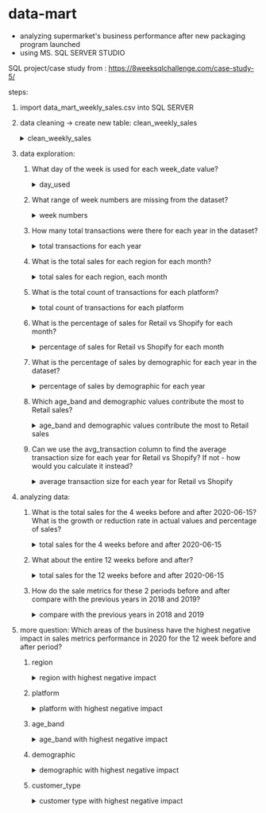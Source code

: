 # data-mart
- analyzing supermarket's business performance after new packaging program launched
- using MS. SQL SERVER STUDIO

SQL project/case study from : https://8weeksqlchallenge.com/case-study-5/

steps:
1. import data_mart_weekly_sales.csv into SQL SERVER
2. data cleaning -> create new table: clean_weekly_sales
        </br>
        <details>
        <summary>clean_weekly_sales</summary>
        <pre>
        select region, platform, segment, customer_type, transactions, sales,
        SUBSTRING(week_date,2, CHARINDEX('/', week_date, 1)-2)  as day, 
        SUBSTRING(week_date, CHARINDEX('/', week_date, 1)+1, 1) as month_number,
        concat('20', SUBSTRING(week_date, CHARINDEX('/', week_date, CHARINDEX('/', week_date)+1)+1, 2)) as calendar_year,
        DATEFROMPARTS(concat('20', SUBSTRING(week_date, CHARINDEX('/', week_date, CHARINDEX('/', week_date)+1)+1, 2)),
                        SUBSTRING(week_date, CHARINDEX('/', week_date, 1)+1, 1),
                        SUBSTRING(week_date,2, CHARINDEX('/', week_date, 1)-2)) as date_full,
        case
            when SUBSTRING(week_date,2, CHARINDEX('/', week_date, 1)-2) between 1 and 7 then 1
            when SUBSTRING(week_date,2, CHARINDEX('/', week_date, 1)-2) between 8 and 14 then 2
            when SUBSTRING(week_date,2, CHARINDEX('/', week_date, 1)-2) between 15 and 21 then 3
            else 4
        end as week_number,
        case 
            when SUBSTRING(segment, 2, 1) = 'C' then 'Couples'
            when SUBSTRING(segment, 2, 1) = 'F' then 'Families'
            else 'unknown'
        end as demographic,
        case
            when SUBSTRING(segment, 3, 1) = '1' then 'Young Adults'
            when SUBSTRING(segment, 3, 1) = '2' then 'Middle Aged'
            when SUBSTRING(segment, 3, 1) = '3' or SUBSTRING(segment, 3, 1) = '4' then 'Retirees'
            else 'unknown'
        end as age_band, 
        round(sales*100.0/transactions, 2) as avg_transaction
        into clean_weekly_sales
        from data_mart_weekly_sales;
        </pre>
        <img src="https://github.com/mas-tono/data-mart/blob/main/image/1.%20clean_weekly_sales.jpg">
        </details>

3. data exploration:
    
    1. What day of the week is used for each week_date value?      
        <details>
        <summary>day_used</summary>            
        <pre>
        select distinct date_full, DAY(date_full) as day_used
        from clean_weekly_sales
        order by date_full;</pre>          
        <img src="https://github.com/mas-tono/data-mart/blob/main/image/2.1%20day_used.jpg">
        </details>
        
        
    2. What range of week numbers are missing from the dataset?
    
        <details>    
        <summary>week numbers</summary>        
        <pre>
        select distinct week_number
        from clean_weekly_sales
        order by week_number;</pre>
        <p>none is missing</p>
        <img src="https://github.com/mas-tono/data-mart/blob/main/image/2.2%20week_numbers.jpg">
        </details>
    
    
    3. How many total transactions were there for each year in the dataset?
        
        <details>    
        <summary>total transactions for each year</summary>        
        <pre>
        select calendar_year, SUM(transactions) as total_trx
        from clean_weekly_sales
        group by calendar_year;
        </pre>
        <img src="https://github.com/mas-tono/data-mart/blob/main/image/2_3%20total_trx.jpg">
        </details>
    
    4. What is the total sales for each region for each month?
        
        <details>    
        <summary>total sales for each region, each month</summary>        
        <pre>
        with satu as (select *
        from (select region, month_number, CAST(sales as bigint) as sales
            from clean_weekly_sales) s
        pivot(
            sum(sales)
            for region in (['AFRICA'], ['ASIA'], ['CANADA'], ['EUROPE'], ['OCEANIA'], ['SOUTH AMERICA'], ['USA'])
        ) pivot_table)

        select *
        from satu
        order by month_number;
        </pre>
        <img src="https://github.com/mas-tono/data-mart/blob/main/image/2.4%20total_sales_for_each_region_for_each_month.jpg">
        </details>
    
    5. What is the total count of transactions for each platform?
        <details>    
        <summary>total count of transactions for each platform</summary>        
        <pre>
        select platform, COUNT(transactions) as total_cnt_trx
        from clean_weekly_sales
        group by platform;
        </pre>
        <img src="https://github.com/mas-tono/data-mart/blob/main/image/2.5%20total_count_of_transactions_for_each_platform.jpg">
        </details>
    
    6. What is the percentage of sales for Retail vs Shopify for each month?
        <details>    
        <summary>percentage of sales for Retail vs Shopify for each month</summary>        
        <pre>
        with satu as (select calendar_year, month_number, platform, sum(CAST(sales as bigint)) as total_sales
        from clean_weekly_sales
        group by calendar_year, month_number, platform
        ), 
        </br>
        dua as (select *, 
        SUM(total_sales) over(partition by calendar_year) as total_sales_all, 
        round(total_sales * 100.0 / SUM(total_sales) over(partition by calendar_year, month_number), 2) as pct_sales_per_month
        from satu)
        </br>
        select *
        from (select calendar_year, platform, month_number, pct_sales_per_month from dua) s
        pivot (
            max(pct_sales_per_month)
            for calendar_year in ([2018], [2019], [2020])
        ) pvt        
        </pre>
        <img src="https://github.com/mas-tono/data-mart/blob/main/image/2.6%20percentage%20of%20sales%20for%20Retail%20vs%20Shopify%20for%20each%20month.jpg">
        </details>
        
    7. What is the percentage of sales by demographic for each year in the dataset?
        <details>    
        <summary>percentage of sales by demographic for each year</summary>        
        <pre>
        with satu as (select calendar_year, demographic, sum(CAST(sales as bigint)) as total_sales
        from clean_weekly_sales
        group by calendar_year, demographic),
        </br>
        dua as (select *, SUM(total_sales) over(partition by calendar_year) as total_sales_all,
        round(total_sales * 100.0 / SUM(total_sales) over(partition by calendar_year), 2) as pct_demographic_per_year
        from satu)
        </br>        
        select *
        from (select demographic, calendar_year, pct_demographic_per_year from dua) s
        pivot(
            max(pct_demographic_per_year)
            for calendar_year in ([2018], [2019], [2020])
        ) pvt
        </pre>
        <img src="https://github.com/mas-tono/data-mart/blob/main/image/2.7%20percentage%20of%20sales%20by%20demographic%20for%20each%20year.jpg">
        </details>
    
    8. Which age_band and demographic values contribute the most to Retail sales?
        <details>    
        <summary>age_band and demographic values contribute the most to Retail sales</summary> 
        <p>retirees-families and retirees-couples</p>
        <pre>
        select platform, age_band, demographic, sum(CAST(sales as bigint)) as total_sales, RANK() over(order by sum(CAST(sales as bigint)) desc) as ranking
        from clean_weekly_sales
        where platform = '''Retail''' and age_band <> 'unknown'
        group by platform, age_band, demographic;
        </pre>
        <img src="https://github.com/mas-tono/data-mart/blob/main/image/2.8%20age_band%20and%20demographic%20values%20contribute%20the%20most%20to%20Retail%20sales.jpg">
        </details>
    
      
    9. Can we use the avg_transaction column to find the average transaction size for each year for Retail vs Shopify? If not - how would you calculate it instead?
        <details>    
        <summary>average transaction size for each year for Retail vs Shopify</summary> 
        <pre>
        select calendar_year, platform, avg(CAST(sales as bigint)) as avg_trx
        from clean_weekly_sales
        group by calendar_year, platform
        order by calendar_year, platform;        
        </pre>
        <img src="https://github.com/mas-tono/data-mart/blob/main/image/2.9%20average%20transaction%20size%20for%20each%20year%20for%20Retail%20vs%20Shopify.jpg">
        </details>


4. analyzing data:
    
    1. What is the total sales for the 4 weeks before and after 2020-06-15? What is the growth or reduction rate in actual values and percentage of sales?
        <details>    
        <summary>total sales for the 4 weeks before and after 2020-06-15</summary> 
        <pre>
        with satu as (select *,
        case
        when date_full >= '2020-06-15' then 'after' else 'before'
        end as new_packaging_date
        from clean_weekly_sales),</br>
        
        total_sales_4_weeks_before as(
        select sum(CAST(sales as bigint)) as total_sales_before
        from satu
        where date_full between DATEADD(week, -4, '2020-06-15') and '2020-06-15'),</br>
        
        total_sales_4_weeks_after as(
        select sum(CAST(sales as bigint)) as total_sales_after
        from satu
        where date_full between '2020-06-15' and DATEADD(week, 4, '2020-06-15'))</br>
        
        select *,
        case
        when total_sales_4_weeks_before.total_sales_before > total_sales_4_weeks_after.total_sales_after then 'before is more trx' else 'after is more trx'
        end as status,
        total_sales_4_weeks_before.total_sales_before - total_sales_4_weeks_after.total_sales_after as diff
        from total_sales_4_weeks_before, total_sales_4_weeks_after;   
        </pre></br>
        <p>more trx before new program launched, in timeline 4 weeks before and 4 weeks after</p>
        <p>the difference: 10.973.134</p>
        <img src="https://github.com/mas-tono/data-mart/blob/main/image/3.1%20total%20sales%20for%20the%204%20weeks%20before%20and%20after%202020-06-15.jpg">
        </details>

    
    2. What about the entire 12 weeks before and after?
        <details>    
        <summary>total sales for the 12 weeks before and after 2020-06-15</summary> 
        <pre>
        with satu as (select *,
        case
        when date_full >= '2020-06-15' then 'after' else 'before'
        end as new_packaging_date
        from clean_weekly_sales),

        total_sales_12_weeks_before as(
        select sum(CAST(sales as bigint)) as total_sales_before
        from satu
        where date_full between DATEADD(week, -12, '2020-06-15') and '2020-06-15'),


        total_sales_12_weeks_after as(
        select sum(CAST(sales as bigint)) as total_sales_after
        from satu
        where date_full between '2020-06-15' and DATEADD(week, 12, '2020-06-15'))

        select *,	
        case
        when total_sales_12_weeks_before.total_sales_before > total_sales_12_weeks_after.total_sales_after then 'before is more trx' else 'after is more trx'
        end as status,
        total_sales_12_weeks_before.total_sales_before - total_sales_12_weeks_after.total_sales_after as diff
        from total_sales_12_weeks_before, total_sales_12_weeks_after      
        </pre></br>
        <p>more trx before new program launched, in timeline 12 weeks before and 12 weeks after</p>
        <p>the difference got more bigger for 'before' status: 722.350.742</p>
        <img src="https://github.com/mas-tono/data-mart/blob/main/image/3.2%20total%20sales%20for%20the%2012%20weeks%20before%20and%20after%202020-06-15.jpg">
        </details>
    
    
    3. How do the sale metrics for these 2 periods before and after compare with the previous years in 2018 and 2019?
        <details>    
        <summary>compare with the previous years in 2018 and 2019</summary> 
        <pre>
        select calendar_year, sum(CAST(sales as bigint)) as total_sales
        from clean_weekly_sales
        where calendar_year in (2018, 2019)
        group by calendar_year;     
        </pre></br>
        <p>with total_sales before new program:</p>
        
                - 2018 around 13 million
                - 2019 around 14 million
                - 4 weeks before and
                - 12 weeks before
                
        <p>all show bigger total_sales compared to total_sales after new program launched</p>
        
        <img src="https://github.com/mas-tono/data-mart/blob/main/image/3.3%20compare%20with%20the%20previous%20years%20in%202018%20and%202019.jpg">
        </details>



5. more question:
    Which areas of the business have the highest negative impact in sales metrics performance in 2020 for the 12 week before and after period?
      1. region
        <details>    
        <summary>region with highest negative impact</summary> 
        <pre>
        with satu as (select *,
        case
        when date_full >= '2020-06-15' then 'after' else 'before'
        end as new_packaging_date
        from clean_weekly_sales),</br>
        total_sales_12_weeks_before as(
        select region, sum(CAST(sales as bigint)) as total_sales_before
        from satu
        where date_full between DATEADD(week, -12, '2020-06-15') and '2020-06-15'
        group by region),</br>
        total_sales_12_weeks_after as(
        select region, sum(CAST(sales as bigint)) as total_sales_after
        from satu
        where date_full between '2020-06-15' and DATEADD(week, 12, '2020-06-15')
        group by region)</br>
        select b.region, 
                b. total_sales_before, 
                a.total_sales_after,
                (b.total_sales_before - a.total_sales_after) as diff,
                round((b.total_sales_before - a.total_sales_after) *100.0 / b. total_sales_before, 2) as pct_impact
                from total_sales_12_weeks_before b
                join total_sales_12_weeks_after a
                on b.region = a.region
                order by (b.total_sales_before - a.total_sales_after) *100.0 / b. total_sales_before desc;         
        </pre></br>
        <p>the region with highest negative impact is asia</p>
        <img src="https://github.com/mas-tono/data-mart/blob/main/image/4.1%20region%20negative%20impact.jpg">
        </details>      
      
      2. platform
        <details>    
        <summary>platform with highest negative impact</summary> 
        <pre>
        with satu as (select *,
        case
        when date_full >= '2020-06-15' then 'after' else 'before'
        end as new_packaging_date
        from clean_weekly_sales),</br>
        total_sales_12_weeks_before as(
        select platform, sum(CAST(sales as bigint)) as total_sales_before
        from satu
        where date_full between DATEADD(week, -12, '2020-06-15') and '2020-06-15'
        group by platform),</br>
        total_sales_12_weeks_after as(
        select platform, sum(CAST(sales as bigint)) as total_sales_after
        from satu
        where date_full between '2020-06-15' and DATEADD(week, 12, '2020-06-15')
        group by platform)</br>
        select b.platform, 
                b. total_sales_before, 
                a.total_sales_after,
                (b.total_sales_before - a.total_sales_after) as diff,
                round((b.total_sales_before - a.total_sales_after) *100.0/ b. total_sales_before, 2) as pct_impact
        from total_sales_12_weeks_before b
        join total_sales_12_weeks_after a
        on b.platform = a.platform
        order by round((b.total_sales_before - a.total_sales_after) *100.0/ b. total_sales_before, 2) desc;         
        </pre></br>
        <p>the platform with highest negative impact is retail</p>
        <img src="https://github.com/mas-tono/data-mart/blob/main/image/4.2%20platform%20negative%20impact.jpg">
        </details>    
                     
      3. age_band
        <details>    
        <summary>age_band with highest negative impact</summary> 
        <pre>
        with satu as (select *,
        case
        when date_full >= '2020-06-15' then 'after' else 'before'
        end as new_packaging_date
        from clean_weekly_sales),</br>
        total_sales_12_weeks_before as(
        select age_band, sum(CAST(sales as bigint)) as total_sales_before
        from satu
        where date_full between DATEADD(week, -12, '2020-06-15') and '2020-06-15'
        group by age_band),</br>
        total_sales_12_weeks_after as(
        select age_band, sum(CAST(sales as bigint)) as total_sales_after
        from satu
        where date_full between '2020-06-15' and DATEADD(week, 12, '2020-06-15')
        group by age_band)</br>
        select b.age_band, 
                b. total_sales_before, 
                a.total_sales_after,
                (b.total_sales_before - a.total_sales_after) as diff,
                round((b.total_sales_before - a.total_sales_after) *100.0/ b. total_sales_before, 2) as pct_impact
        from total_sales_12_weeks_before b
        join total_sales_12_weeks_after a
        on b.age_band = a.age_band
        where b.age_band <> 'unknown'
        order by round((b.total_sales_before - a.total_sales_after) *100.0/ b. total_sales_before, 2) desc;         
        </pre></br>
        <p>the age_band with highest negative impact is middle aged</p>
        <img src="https://github.com/mas-tono/data-mart/blob/main/image/4.3%20age_band%20negative%20impact.jpg">
        </details>    
      
      
      4. demographic
        <details>    
        <summary>demographic with highest negative impact</summary> 
        <pre>
        with satu as (select *,
        case
        when date_full >= '2020-06-15' then 'after' else 'before'
        end as new_packaging_date
        from clean_weekly_sales),</br>
        total_sales_12_weeks_before as(
        select demographic, sum(CAST(sales as bigint)) as total_sales_before
        from satu
        where date_full between DATEADD(week, -12, '2020-06-15') and '2020-06-15'
        group by demographic),</br>
        total_sales_12_weeks_after as(
        select demographic, sum(CAST(sales as bigint)) as total_sales_after
        from satu
        where date_full between '2020-06-15' and DATEADD(week, 12, '2020-06-15')
        group by demographic)</br>
        select b.demographic, 
                b. total_sales_before, 
                a.total_sales_after,
                (b.total_sales_before - a.total_sales_after) as diff,
                round((b.total_sales_before - a.total_sales_after) *100.0/ b. total_sales_before, 2) as pct_impact
        from total_sales_12_weeks_before b
        join total_sales_12_weeks_after a
        on b.demographic = a.demographic
        where b.demographic <> 'unknown'
        order by round((b.total_sales_before - a.total_sales_after) *100.0/ b. total_sales_before, 2) desc;       
        </pre></br>
        <p>the demographic with highest negative impact is families</p>
        <img src="https://github.com/mas-tono/data-mart/blob/main/image/4.4%20demographic%20negative%20impact.jpg">
        </details>    
      
      
      
      5. customer_type
        <details>    
        <summary>customer type with highest negative impact</summary> 
        <pre>
        with satu as (select *,
        case
        when date_full >= '2020-06-15' then 'after' else 'before'
        end as new_packaging_date
        from clean_weekly_sales),</br>
        total_sales_12_weeks_before as(
        select customer_type, sum(CAST(sales as bigint)) as total_sales_before
        from satu
        where date_full between DATEADD(week, -12, '2020-06-15') and '2020-06-15'
        group by customer_type),</br>
        total_sales_12_weeks_after as(
        select customer_type, sum(CAST(sales as bigint)) as total_sales_after
        from satu
        where date_full between '2020-06-15' and DATEADD(week, 12, '2020-06-15')
        group by customer_type)</br>
        select b.customer_type, 
                        b. total_sales_before, 
                        a.total_sales_after,
                        (b.total_sales_before - a.total_sales_after) as diff,
                        round((b.total_sales_before - a.total_sales_after) *100.0/ b. total_sales_before, 2) as pct_impact
        from total_sales_12_weeks_before b
        join total_sales_12_weeks_after a
        on b.customer_type = a.customer_type
        order by round((b.total_sales_before - a.total_sales_after) *100.0/ b. total_sales_before, 2) desc;             
        </pre></br>
        <p>the customer type with highest negative impact is guest</p>
        <img src="https://github.com/mas-tono/data-mart/blob/main/image/4.5%20customer%20type%20negative%20impact.jpg">
        </details>    







